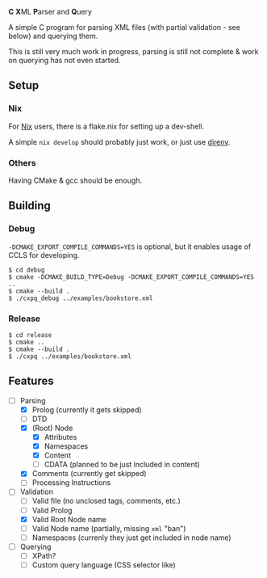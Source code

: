 **C** **X**ML **P**arser and **Q**uery

A simple C program for parsing XML files (with partial validation - see below) and querying them.

This is still very much work in progress, parsing is still not complete & work on querying has not even started.

## Setup

### Nix
For [Nix](https://github.com/NixOS/nix) users, there is a flake.nix for setting up a dev-shell.

A simple `nix develop` should probably just work, or just use [direnv](https://direnv.net/).

### Others

Having CMake & gcc should be enough.

## Building

### Debug

`-DCMAKE_EXPORT_COMPILE_COMMANDS=YES` is optional, but it enables usage of CCLS for developing.

```shell
$ cd debug
$ cmake -DCMAKE_BUILD_TYPE=Debug -DCMAKE_EXPORT_COMPILE_COMMANDS=YES ..
$ cmake --build .
$ ./cxpq_debug ../examples/bookstore.xml
```

### Release

```shell
$ cd release
$ cmake ..
$ cmake --build .
$ ./cxpq ../examples/bookstore.xml
```

## Features
 - [ ] Parsing
   - [x] Prolog (currently it gets skipped)
   - [ ] DTD
   - [x] \(Root\) Node
     - [x] Attributes
     - [x] Namespaces
     - [x] Content
     - [ ] CDATA (planned to be just included in content)
   - [x] Comments (currently get skipped)
   - [ ] Processing Instructions
 - [ ] Validation
   - [ ] Valid file (no unclosed tags, comments, etc.)
   - [ ] Valid Prolog
   - [x] Valid Root Node name
   - [ ] Valid Node name (partially, missing `xml` "ban")
   - [ ] Namespaces (currenly they just get included in node name)
 - [ ] Querying
   - [ ] XPath?
   - [ ] Custom query language (CSS selector like)
